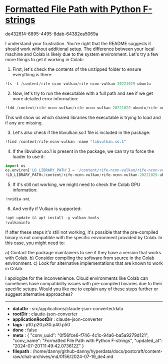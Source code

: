 # [Formatted File Path with Python F-strings](https://claude.ai/chat/0f56fce6-f746-4c1c-94a6-ba5a9279d121)

de432614-6895-4495-8dab-64382ea5069a

 I understand your frustration. You're right that the README suggests it should work without additional setup. The difference between your local machine and Colab is likely due to the system environment. Let's try a few more things to get it working in Colab:

1. First, let's check the contents of the unzipped folder to ensure everything is there:

```python
!ls -l /content/rife-ncnn-vulkan/rife-ncnn-vulkan-20221029-ubuntu
```

2. Now, let's try to run the executable with a full path and see if we get more detailed error information:

```python
!ldd /content/rife-ncnn-vulkan/rife-ncnn-vulkan-20221029-ubuntu/rife-ncnn-vulkan
```

This will show us which shared libraries the executable is trying to load and if any are missing.

3. Let's also check if the libvulkan.so.1 file is included in the package:

```python
!find /content/rife-ncnn-vulkan -name "libvulkan.so.1"
```

4. If the libvulkan.so.1 is present in the package, we can try to force the loader to use it:

```python
import os
os.environ['LD_LIBRARY_PATH'] = '/content/rife-ncnn-vulkan/rife-ncnn-vulkan-20221029-ubuntu:' + os.environ.get('LD_LIBRARY_PATH', '')
!LD_LIBRARY_PATH=/content/rife-ncnn-vulkan/rife-ncnn-vulkan-20221029-ubuntu:$LD_LIBRARY_PATH /content/rife-ncnn-vulkan/rife-ncnn-vulkan-20221029-ubuntu/rife-ncnn-vulkan -h
```

5. If it's still not working, we might need to check the Colab GPU information:

```python
!nvidia-smi
```

6. And verify if Vulkan is supported:

```python
!apt update && apt install -y vulkan-tools
!vulkaninfo
```

If after these steps it's still not working, it's possible that the pre-compiled binary is not compatible with the specific environment provided by Colab. In this case, you might need to:

a) Contact the package maintainers to see if they have a version that works with Colab.
b) Consider compiling the software from source in the Colab environment.
c) Look for alternative implementations that are known to work in Colab.

I apologize for the inconvenience. Cloud environments like Colab can sometimes have compatibility issues with pre-compiled binaries due to their specific setups. Would you like me to explain any of these steps further or suggest alternative approaches?

---

* **dataDir** : src/applications/claude-json-converter/data
* **rootDir** : claude-json-converter
* **applicationRootDir** : claude-json-converter
* **tags** : p10.p20.p30.p40.p50
* **done** : false
* **meta** : {
  "conv_uuid": "0f56fce6-f746-4c1c-94a6-ba5a9279d121",
  "conv_name": "Formatted File Path with Python F-strings",
  "updated_at": "2024-07-20T11:49:42.073612Z"
}
* **filepath** : /home/danny/github-danny/hyperdata/docs/postcraft/content-raw/chat-archives/md/0f56/2024-07-19_de4.md